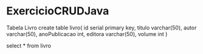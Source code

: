# ExercicioCRUDJava

Tabela Livro
create table livro(
id serial primary key,
titulo varchar(50),
autor varchar(50),
anoPublicacao int,
editora varchar(50),
volume int
)

select * from livro
